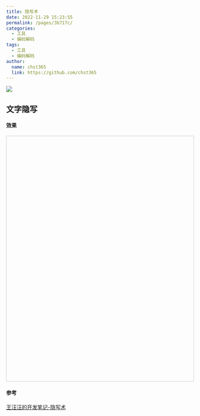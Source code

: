 ```yaml
---
title: 隐写术
date: 2022-11-29 15:23:55
permalink: /pages/3b717c/
categories: 
  - 工具
  - 编码解码
tags: 
  - 工具
  - 编码解码
author: 
  name: chst365
  link: https://github.com/chst365
---
```

![](https://cdn.jsdelivr.net/gh/chst365/bolgImgs/imgs/topImgs/134.jpg)
## 文字隐写

#### 效果

<iframe style="width: 100%; height: 660px; border: 1px solid #ccc; " allowfullscreen="true" :src="$withBase('/demo/tools/steganography.html')"></iframe>

#### 参考

[王汪汪的开发笔记-隐写术](https://blog.shuaiqiang.wang/Steganography/text.html)
